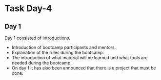 # Task Day-4

## Day 1

Day 1 consisted of introductions.

- Introduction of bootcamp participants and mentors.
- Explanation of the rules during the bootcamp.
- The introduction of what material will be learned and what tools are needed during the bootcamp.
- On day 1 it has also been announced that there is a project that must be done.

